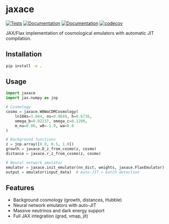# jaxace

[![Tests](https://github.com/CosmologicalEmulators/jaxace/actions/workflows/tests.yml/badge.svg)](https://github.com/CosmologicalEmulators/jaxace/actions/workflows/tests.yml)
[![Documentation](https://img.shields.io/badge/docs-stable-blue)](https://cosmologicalemulators.github.io/jaxace/stable/)
[![Documentation](https://img.shields.io/badge/docs-dev-blue)](https://cosmologicalemulators.github.io/jaxace/dev/)
[![codecov](https://codecov.io/gh/CosmologicalEmulators/jaxace/graph/badge.svg?token=8DGPCJR8KX)](https://codecov.io/gh/CosmologicalEmulators/jaxace)

JAX/Flax implementation of cosmological emulators with automatic JIT compilation.

## Installation

```bash
pip install -e .
```

## Usage

```python
import jaxace
import jax.numpy as jnp

# Cosmology
cosmo = jaxace.W0WaCDMCosmology(
    ln10As=3.044, ns=0.9649, h=0.6736,
    omega_b=0.02237, omega_c=0.1200,
    m_nu=0.06, w0=-1.0, wa=0.0
)

# Background functions
z = jnp.array([0.0, 0.5, 1.0])
growth = jaxace.D_z_from_cosmo(z, cosmo)
distance = jaxace.r_z_from_cosmo(z, cosmo)

# Neural network emulator
emulator = jaxace.init_emulator(nn_dict, weights, jaxace.FlaxEmulator)
output = emulator(input_data)  # Auto-JIT + batch detection
```

## Features

- Background cosmology (growth, distances, Hubble)
- Neural network emulators with auto-JIT
- Massive neutrinos and dark energy support
- Full JAX integration (grad, vmap, jit)
